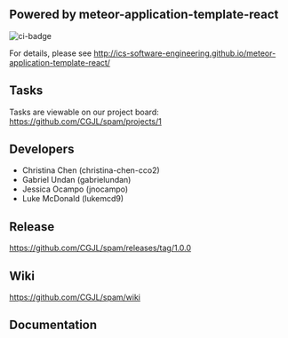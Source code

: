 ## Powered by meteor-application-template-react
![ci-badge](https://github.com/ics-software-engineering/meteor-application-template-react/workflows/ci-meteor-application-template-react/badge.svg)

For details, please see http://ics-software-engineering.github.io/meteor-application-template-react/

## Tasks
Tasks are viewable on our project board:
https://github.com/CGJL/spam/projects/1

## Developers
* Christina Chen (christina-chen-cco2)
* Gabriel Undan (gabrielundan)
* Jessica Ocampo (jnocampo)
* Luke McDonald (lukemcd9)

## Release 
https://github.com/CGJL/spam/releases/tag/1.0.0

## Wiki
https://github.com/CGJL/spam/wiki

## Documentation

